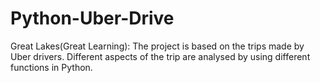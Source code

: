 # Python-Uber-Drive
Great Lakes(Great Learning):
The project is based on the trips made by Uber drivers. Different aspects of the trip are analysed by using different functions in Python.
